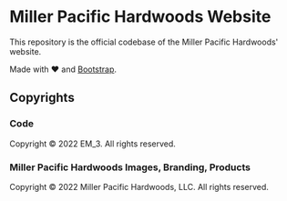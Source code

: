 # Miller Pacific Hardwoods Website

This repository is the official codebase of the Miller Pacific Hardwoods' website.

Made with ❤️ and [Bootstrap](https://getbootstrap.com).

## Copyrights

### Code

Copyright &copy; 2022 EM_3. All rights reserved.

### Miller Pacific Hardwoods Images, Branding, Products

Copyright &copy; 2022 Miller Pacific Hardwoods, LLC. All rights reserved.